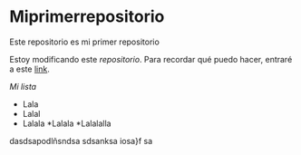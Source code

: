 # Miprimerrepositorio
Este repositorio es mi primer repositorio

Estoy modificando este *repositorio*.
Para recordar qué puedo hacer, entraré a este [link](https://guides.github.com/features/mastering-markdown/).

_Mi lista_
* Lala
* Lalal
 * Lalala
    *Lalala
*Lalalalla
 
 
 dasdsapodlñsndsa 
 sdsanksa iosa}f
 sa
